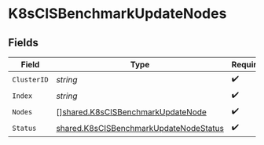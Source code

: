 # K8sCISBenchmarkUpdateNodes


## Fields

| Field                                                                                                   | Type                                                                                                    | Required                                                                                                | Description                                                                                             |
| ------------------------------------------------------------------------------------------------------- | ------------------------------------------------------------------------------------------------------- | ------------------------------------------------------------------------------------------------------- | ------------------------------------------------------------------------------------------------------- |
| `ClusterID`                                                                                             | *string*                                                                                                | :heavy_check_mark:                                                                                      | N/A                                                                                                     |
| `Index`                                                                                                 | *string*                                                                                                | :heavy_check_mark:                                                                                      | N/A                                                                                                     |
| `Nodes`                                                                                                 | [][shared.K8sCISBenchmarkUpdateNode](../../../pkg/models/shared/k8scisbenchmarkupdatenode.md)           | :heavy_check_mark:                                                                                      | N/A                                                                                                     |
| `Status`                                                                                                | [shared.K8sCISBenchmarkUpdateNodeStatus](../../../pkg/models/shared/k8scisbenchmarkupdatenodestatus.md) | :heavy_check_mark:                                                                                      | N/A                                                                                                     |